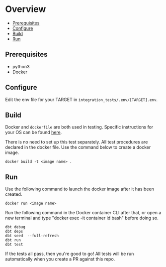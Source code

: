 # Overview
* [Prerequisites](#Prerequisites)
* [Configure](#Configure)
* [Build](#Build)
* [Run](#Run)


## Prerequisites
- python3
- Docker

## Configure
Edit the env file for your TARGET in `integration_tests/.env/[TARGET].env`.

## Build

Docker and `dockerfile` are both used in testing. Specific instructions for your OS can be found [here](https://docs.docker.com/get-docker/).

There is no need to set up this test separately. All test procedures are declared in the docker file. Use the command below to create a docker image.

```shell
docker build -t <image name> .
```

## Run

Use the following command to launch the docker image after it has been created.
```shell
docker run <image name>
```

Run the following command in the Docker container CLI after that, or open a new terminal and type "docker exec -it container id bash" before doing so.

```shell
dbt debug 
dbt deps 
dbt seed  --full-refresh
dbt run
dbt test
```

If the tests all pass, then you're good to go! All tests will be run automatically when you create a PR against this repo.
